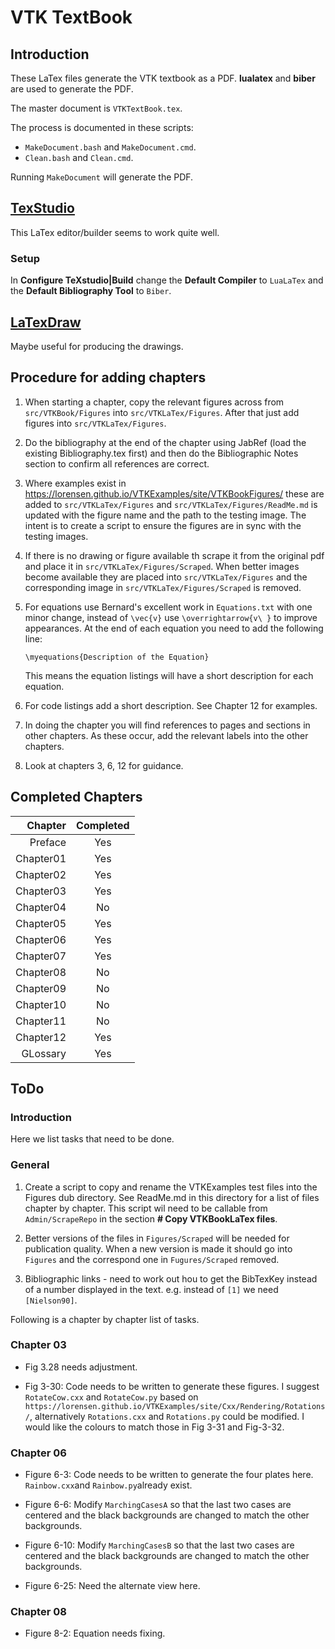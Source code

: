 # VTK TextBook

## Introduction

These LaTex files generate the VTK textbook as a PDF. **lualatex** and **biber** are used to generate the PDF.

The master document is  `VTKTextBook.tex`.

The process is documented in these scripts:

- `MakeDocument.bash` and `MakeDocument.cmd`.
- `Clean.bash` and `Clean.cmd`.

Running `MakeDocument` will generate the PDF. 

## [TexStudio](https://www.texstudio.org/)

This LaTex editor/builder seems to work quite well.

### Setup

In **Configure TeXstudio|Build** change the **Default Compiler** to `LuaLaTex` and the **Default Bibliography Tool** to `Biber`.

## [LaTexDraw](http://latexdraw.sourceforge.net/)

Maybe useful for producing the drawings.

## Procedure for adding chapters

1. When starting a chapter, copy the relevant figures across from `src/VTKBook/Figures` into `src/VTKLaTex/Figures`. After that just add figures into `src/VTKLaTex/Figures`.

2. Do the bibliography at the end of the chapter using JabRef (load the existing Bibliography.tex first) and then do the Bibliographic Notes section to confirm all references are correct.

3. Where examples exist in https://lorensen.github.io/VTKExamples/site/VTKBookFigures/ these are added to  `src/VTKLaTex/Figures` and  `src/VTKLaTex/Figures/ReadMe.md` is updated with the figure name and the path to the testing image. The intent is to create a script to ensure the figures are in sync with the testing images.

4. If there is no drawing or figure available th scrape it from the original pdf and place it in  `src/VTKLaTex/Figures/Scraped`. When better images become available they are placed into  `src/VTKLaTex/Figures` and the corresponding image in  `src/VTKLaTex/Figures/Scraped` is removed.

5. For equations use Bernard's excellent work in `Equations.txt` with one minor change, instead of `\vec{v}` use `\overrightarrow{v\ }` to improve appearances. At the end of each equation you need to add the following line:


    ```
    \myequations{Description of the Equation}
    ```
    This means the equation listings will have a short description for each equation.

6. For code listings add a short description. See Chapter 12 for examples.

7. In doing the chapter you will find references to pages and sections in other chapters. As these occur, add the relevant labels into the other chapters. 

8. Look at chapters 3, 6, 12 for guidance.

## Completed Chapters

| Chapter | Completed |
| --------------: | :---------:|
| Preface   | Yes |
| Chapter01 | Yes |
| Chapter02 | Yes |
| Chapter03 | Yes |
| Chapter04 | No |
| Chapter05 | Yes |
| Chapter06 | Yes |
| Chapter07 | Yes |
| Chapter08 | No |
| Chapter09 | No |
| Chapter10 | No |
| Chapter11 | No |
| Chapter12 | Yes |
| GLossary  | Yes |

## ToDo

### Introduction

Here we list tasks that need to be done.

### General

 1. Create a script to copy and rename the VTKExamples test files into the Figures dub directory. See ReadMe.md in this directory for a list of files chapter by chapter. This script wil need to be callable from `Admin/ScrapeRepo` in the section **# Copy VTKBookLaTex files**.

 2. Better versions of the files in `Figures/Scraped` will be needed for publication quality. When a new version is made it should go into `Figures` and the correspond one in `Fugures/Scraped` removed.

 3. Bibliographic links - need to work out hou to get the BibTexKey instead of a number displayed in the text. e.g. instead of `[1]` we need `[Nielson90]`.

 Following is a chapter by chapter list of tasks.

### Chapter 03

- Fig 3.28 needs adjustment.

- Fig 3-30: Code needs to be written to generate these figures. I suggest `RotateCow.cxx` and `RotateCow.py` based on `https://lorensen.github.io/VTKExamples/site/Cxx/Rendering/Rotations/`, alternatively `Rotations.cxx` and `Rotations.py` could be modified. I would like the colours to match those in Fig 3-31 and Fig-3-32.

### Chapter 06

- Figure 6-3: Code needs to be written to generate the four plates here. `Rainbow.cxx`and `Rainbow.py`already exist.

- Figure 6-6: Modify `MarchingCasesA` so that the last two cases are centered and the black backgrounds are changed to match the other backgrounds.

- Figure 6-10: Modify `MarchingCasesB` so that the last two cases are centered and the black backgrounds are changed to match the other backgrounds.

- Figure 6-25: Need the alternate view here.

### Chapter 08

- Figure 8-2: Equation needs fixing.